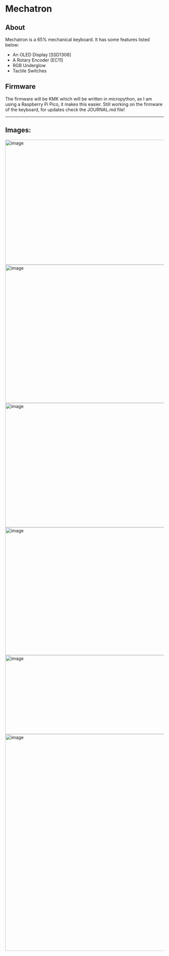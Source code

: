 # Mechatron

## About

Mechatron is a 65% mechanical keyboard. It has some features listed below:
- An OLED Display [SSD1306]
- A Rotary Encoder [EC11]
- RGB Underglow
- Tactile Switches

## Firmware

The firmware will be KMK which will be written in micropython, as I am using a Raspberry Pi Pico, it makes this easier. Still working on the firmware of the keyboard, for updates check the JOURNAL.md file!

---

## Images:

<img width="947" height="396" alt="image" src="https://github.com/user-attachments/assets/23307d84-532a-4620-87aa-27841d974a06" />

<img width="1042" height="438" alt="image" src="https://github.com/user-attachments/assets/5a20deca-5194-4cf9-9fa9-8ea70c4dfce2" />

<img width="1003" height="394" alt="image" src="https://github.com/user-attachments/assets/db14ce97-7b15-4eb7-8785-4012686d9613" />

<img width="1008" height="405" alt="image" src="https://github.com/user-attachments/assets/71c85244-3d2b-4b65-bc5d-1ea1e2b0d15a" />

<img width="581" height="250" alt="image" src="https://github.com/user-attachments/assets/9db45b0f-c265-4f70-8926-f434161a9aef" />

<img width="989" height="687" alt="image" src="https://github.com/user-attachments/assets/fc909aff-5727-4464-85d4-58fc3c4fbb3d" />
